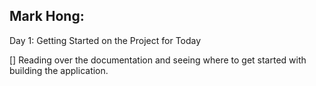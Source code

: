 ## Mark Hong:

Day 1: Getting Started on the Project for Today

[] Reading over the documentation and seeing where to get started with building the application.